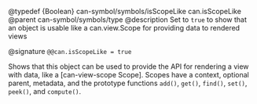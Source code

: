 @typedef {Boolean} can-symbol/symbols/isScopeLike can.isScopeLike
@parent can-symbol/symbols/type
@description Set to `true` to show that an object is usable like a can.view.Scope for providing data to rendered views

@signature `@@can.isScopeLike = true`

Shows that this object can be used to provide the API for rendering a view with data, like a [can-view-scope Scope].  Scopes have a context, optional parent, metadata, and the prototype functions `add()`, `get()`, `find()`, `set()`, `peek()`, and `compute()`.
